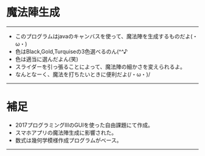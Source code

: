 # 魔法陣生成
---
* このプログラムはjavaのキャンバスを使って、魔法陣を生成するものだよ(・ω・)
* 色はBlack,Gold,Turquiseの3色選べるのん(^^♪　
* 色は適当に選んだよん(笑)
* スライダーを引っ張ることによって、魔法陣の細かさを変えられるよ。
* なんとなーく、魔法を打ちたいときに便利だよ(/・ω・)/
---
# 補足
* 2017プログラミングⅢのGUIを使った自由課題にて作成。
* スマホアプリの魔法陣生成に影響された。
* 数式は幾何学模様作成プログラムがベース。
---
